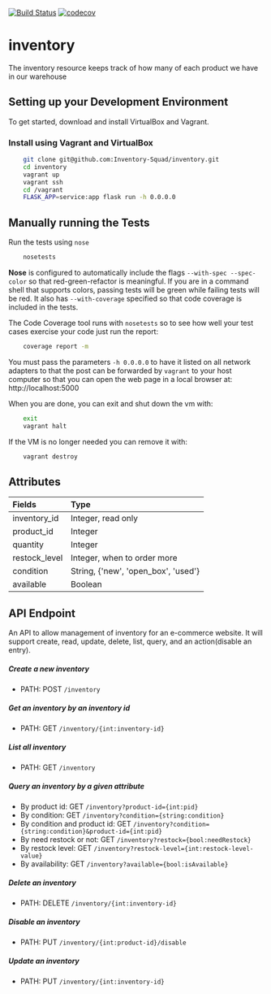 [![Build Status](https://travis-ci.org/Inventory-Squad/inventory.svg?branch=master)](https://travis-ci.org/Inventory-Squad/inventory)
[![codecov](https://codecov.io/gh/Inventory-Squad/inventory/branch/master/graph/badge.svg)](https://codecov.io/gh/Inventory-Squad/inventory)
# inventory
The inventory resource keeps track of how many of each product we have in our warehouse

## Setting up your Development Environment
To get started, download and install VirtualBox and Vagrant.

### Install using Vagrant and VirtualBox
```bash
    git clone git@github.com:Inventory-Squad/inventory.git
    cd inventory
    vagrant up
    vagrant ssh
    cd /vagrant
    FLASK_APP=service:app flask run -h 0.0.0.0
```

## Manually running the Tests

Run the tests using `nose`

```bash
    nosetests
```

**Nose** is configured to automatically include the flags `--with-spec --spec-color` so that red-green-refactor is meaningful. If you are in a command shell that supports colors, passing tests will be green while failing tests will be red. It also has `--with-coverage` specified so that code coverage is included in the tests.

The Code Coverage tool runs with `nosetests` so to see how well your test cases exercise your code just run the report:

```bash
    coverage report -m
```


You must pass the parameters `-h 0.0.0.0` to have it listed on all network adapters to that the post can be forwarded by `vagrant` to your host computer so that you can open the web page in a local browser at: http://localhost:5000

When you are done, you can exit and shut down the vm with:

```bash
    exit
    vagrant halt
```

If the VM is no longer needed you can remove it with:

```bash
    vagrant destroy
```



## Attributes

| Fields        | Type                                 |
| :------------ | :----------------------------------- |
| inventory_id  | Integer, read only                   |
| product_id    | Integer                              |
| quantity      | Integer                              |
| restock_level | Integer, when to order more          |
| condition     | String,  {'new', 'open_box', 'used'} |
| available     | Boolean                              |



## API Endpoint

An API to allow management of inventory for an e-commerce website. It will support create, read, update, delete, list, query, and an action(disable an entry).

##### Create a new inventory

- PATH: POST `/inventory`

##### Get an inventory by an inventory id

- PATH: GET `/inventory/{int:inventory-id} `

##### List all inventory 

- PATH: GET `/inventory`

##### Query an inventory by a given attribute

- By product id:  GET `/inventory?product-id={int:pid}`
- By condition:  GET `/inventory?condition={string:condition} `
- By condition and product id: GET `/inventory?condition={string:condition}&product-id={int:pid} `
- By need restock or not: GET `/inventory?restock={bool:needRestock} `
- By restock level: GET `/inventory?restock-level={int:restock-level-value} `
- By availability: GET `/inventory?available={bool:isAvailable}`

##### Delete an inventory

- PATH: DELETE `/inventory/{int:inventory-id} `

##### Disable an inventory

- PATH: PUT `/inventory/{int:product-id}/disable`

##### Update an inventory

- PATH: PUT `/inventory/{int:inventory-id}`
